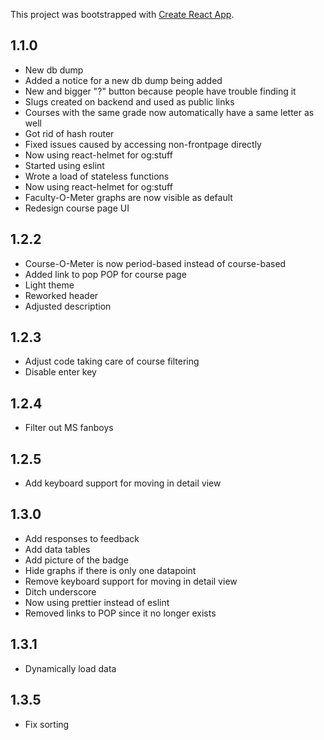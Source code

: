 This project was bootstrapped with [Create React App](https://github.com/facebook/create-react-app).

## 1.1.0
- New db dump
- Added a notice for a new db dump being added
- New and bigger "?" button because people have trouble finding it
- Slugs created on backend and used as public links
- Courses with the same grade now automatically have a same letter as well
- Got rid of hash router
- Fixed issues caused by accessing non-frontpage directly
- Now using react-helmet for og:stuff
- Started using eslint
- Wrote a load of stateless functions
- Now using react-helmet for og:stuff
- Faculty-O-Meter graphs are now visible as default
- Redesign course page UI

## 1.2.2
- Course-O-Meter is now period-based instead of course-based
- Added link to pop POP for course page
- Light theme
- Reworked header
- Adjusted description

## 1.2.3
- Adjust code taking care of course filtering
- Disable enter key

## 1.2.4
- Filter out MS fanboys

## 1.2.5
- Add keyboard support for moving in detail view

## 1.3.0
- Add responses to feedback
- Add data tables
- Add picture of the badge
- Hide graphs if there is only one datapoint
- Remove keyboard support for moving in detail view
- Ditch underscore
- Now using prettier instead of eslint
- Removed links to POP since it no longer exists

## 1.3.1
- Dynamically load data

## 1.3.5
- Fix sorting
